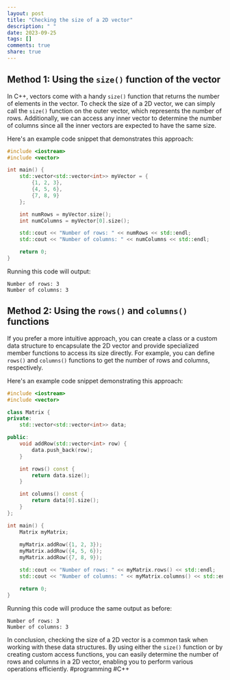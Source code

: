 ```yaml
---
layout: post
title: "Checking the size of a 2D vector"
description: " "
date: 2023-09-25
tags: []
comments: true
share: true
---
```


## Method 1: Using the `size()` function of the vector

In C++, vectors come with a handy `size()` function that returns the number of elements in the vector. To check the size of a 2D vector, we can simply call the `size()` function on the outer vector, which represents the number of rows. Additionally, we can access any inner vector to determine the number of columns since all the inner vectors are expected to have the same size.

Here's an example code snippet that demonstrates this approach:

```cpp
#include <iostream>
#include <vector>

int main() {
    std::vector<std::vector<int>> myVector = {
        {1, 2, 3},
        {4, 5, 6},
        {7, 8, 9}
    };

    int numRows = myVector.size();
    int numColumns = myVector[0].size();

    std::cout << "Number of rows: " << numRows << std::endl;
    std::cout << "Number of columns: " << numColumns << std::endl;

    return 0;
}
```

Running this code will output:

```
Number of rows: 3
Number of columns: 3
```

## Method 2: Using the `rows()` and `columns()` functions

If you prefer a more intuitive approach, you can create a class or a custom data structure to encapsulate the 2D vector and provide specialized member functions to access its size directly. For example, you can define `rows()` and `columns()` functions to get the number of rows and columns, respectively.

Here's an example code snippet demonstrating this approach:

```cpp
#include <iostream>
#include <vector>

class Matrix {
private:
    std::vector<std::vector<int>> data;

public:
    void addRow(std::vector<int> row) {
        data.push_back(row);
    }

    int rows() const {
        return data.size();
    }

    int columns() const {
        return data[0].size();
    }
};

int main() {
    Matrix myMatrix;
    
    myMatrix.addRow({1, 2, 3});
    myMatrix.addRow({4, 5, 6});
    myMatrix.addRow({7, 8, 9});

    std::cout << "Number of rows: " << myMatrix.rows() << std::endl;
    std::cout << "Number of columns: " << myMatrix.columns() << std::endl;

    return 0;
}
```

Running this code will produce the same output as before:

```
Number of rows: 3
Number of columns: 3
```

In conclusion, checking the size of a 2D vector is a common task when working with these data structures. By using either the `size()` function or by creating custom access functions, you can easily determine the number of rows and columns in a 2D vector, enabling you to perform various operations efficiently. #programming #C++
